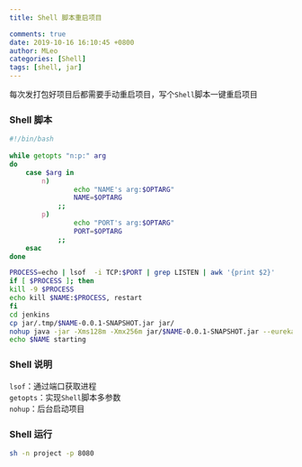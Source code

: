 ```yaml
---
title: Shell 脚本重启项目

comments: true
date: 2019-10-16 16:10:45 +0800
author: MLeo
categories: [Shell] 
tags: [shell, jar]
---
```


每次发打包好项目后都需要手动重启项目，写个`Shell`脚本一键重启项目

### Shell 脚本

```bash
#!/bin/bash
  
while getopts "n:p:" arg
do
    case $arg in
        n)
                echo "NAME's arg:$OPTARG"
                NAME=$OPTARG
            ;;
        p)
                echo "PORT's arg:$OPTARG"
                PORT=$OPTARG
            ;;
    esac
done

PROCESS=echo | lsof  -i TCP:$PORT | grep LISTEN | awk '{print $2}'
if [ $PROCESS ]; then
kill -9 $PROCESS
echo kill $NAME:$PROCESS, restart
fi
cd jenkins
cp jar/.tmp/$NAME-0.0.1-SNAPSHOT.jar jar/
nohup java -jar -Xms128m -Xmx256m jar/$NAME-0.0.1-SNAPSHOT.jar --eureka.url="127.0.0.1:9100/eureka/" --profile="dev"  >logs/$NAME.log 2>&1 &
echo $NAME starting
```
### Shell 说明
`lsof`：通过端口获取进程  
`getopts`：实现`Shell`脚本多参数  
`nohup`：后台启动项目  

### Shell 运行
```bash
sh -n project -p 8080
```

